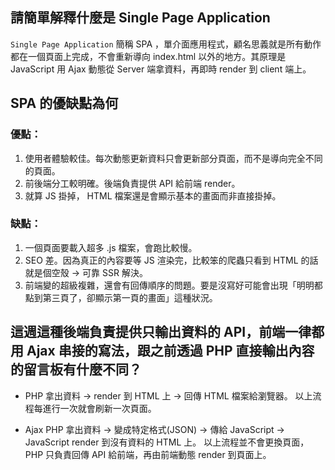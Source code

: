 ## 請簡單解釋什麼是 Single Page Application

`Single Page Application` 簡稱 SPA ，單介面應用程式，顧名思義就是所有動作都在一個頁面上完成，不會重新導向 index.html 以外的地方。其原理是 JavaScript 用 Ajax 動態從 Server 端拿資料，再即時 render 到 client 端上。


## SPA 的優缺點為何

### 優點：

1. 使用者體驗較佳。每次動態更新資料只會更新部分頁面，而不是導向完全不同的頁面。
2. 前後端分工較明確。後端負責提供 API 給前端 render。
3. 就算 JS 掛掉， HTML 檔案還是會顯示基本的畫面而非直接掛掉。

### 缺點：
1. 一個頁面要載入超多 .js 檔案，會跑比較慢。
2. SEO 差。因為真正的內容要等 JS 渲染完，比較笨的爬蟲只看到 HTML 的話就是個空殼 → 可靠 SSR 解決。
3. 前端變的超級複雜，還會有回傳順序的問題。要是沒寫好可能會出現「明明都點到第三頁了，卻顯示第一頁的畫面」這種狀況。


## 這週這種後端負責提供只輸出資料的 API，前端一律都用 Ajax 串接的寫法，跟之前透過 PHP 直接輸出內容的留言板有什麼不同？

- PHP
拿出資料 → render 到 HTML 上 → 回傳 HTML 檔案給瀏覽器。
以上流程每進行一次就會刷新一次頁面。

- Ajax
PHP 拿出資料 → 變成特定格式(JSON) → 傳給 JavaScript → JavaScript render 到沒有資料的 HTML 上。
以上流程並不會更換頁面， PHP 只負責回傳 API 給前端，再由前端動態 render 到頁面上。